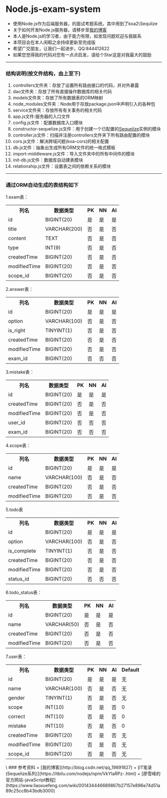 # Node.js-exam-system
+  使用Node.js作为后端服务器，的面试考题系统。其中用到了koa2\Sequlize
+  关于如何开发Node.js服务器，请移步至[我的博客](http://blog.csdn.net/qq_19891827)
+  本人是Node.js的学习者，由于能力有限，如发现问题欢迎与我联系
+  本项目会在本人闲暇之余持续更新至完成版
+  希望广交朋友，让我们一起进步，QQ:844412622
+  如果您觉得我的代码对您有一点点启发，请给个Star这是对我最大的鼓励
***
###  结构说明(按文件结构，由上至下)
1.  controllers文件夹：存放了设置所有路由接口的代码，并对外暴露
2.  dao文件夹：存放了所有直接操作数据库的相关代码
3.  models文件夹：存放了所有数据表的ORM映射
4.  node_modules文件夹：Node用于存放package.json中声明引入的各种包
5.  service文件夹：存放所有有关事务的相关代码
6.  app.js文件:服务器的入口文件
7.  config.js文件：配置数据库入口模块
8.  constructor-sequelize.js文件：用于创建一个已配置的[Sequelize](https://itbilu.com/nodejs/npm/VkYIaRPz-.html)实例的模块
9.  controller.js文件：扫描并注册controllers文件夹下所有路由配置的模块
10.  cors.js文件：解决跨域问题(koa-cors)的相关配置
12.  db.js文件：抽象出生成所有ORM文件的统一格式模板
13.  import-middleware.js文件：导入文件夹中的所有中间件的模块
14.  init-db.js文件：数据库自动建表模块
15.  relationship.js文件：设置表之间的依赖关系的模块
***
###  通过ORM自动生成的表结构如下
1.exam表：
<table>
  <tr>
    <th>列名</th>
    <th>数据类型</th>
    <th>PK</th>
    <th>NN</th>
    <th>AI</th>
  </tr>
  <tr>
    <td>id</td>
    <td>BIGINT(20)</td>
    <td>是</td>
    <td>是</td>
    <td>是</td>
  </tr>
  <tr>
    <td>title</td>
    <td>VARCHAR(200)</td>
    <td>否</td>
    <td>是</td>
    <td>否</td>
  </tr>
    <tr>
    <td>content</td>
    <td>TEXT</td>
    <td>否</td>
    <td>是</td>
    <td>否</td>
  </tr>
    <tr>
    <td>type</td>
    <td>INT(9)</td>
    <td>否</td>
    <td>是</td>
    <td>否</td>
  </tr>
    <tr>
    <td>createdTime</td>
    <td>BIGINT(20)</td>
    <td>否</td>
    <td>是</td>
    <td>否</td>
  </tr>
    <tr>
    <td>modifiedTime</td>
    <td>BIGINT(20)</td>
    <td>否</td>
    <td>是</td>
    <td>否</td>
  </tr>
    <tr>
    <td>scope_id</td>
    <td>BIGINT(20)</td>
    <td>否</td>
    <td>是</td>
    <td>否</td>
  </tr>
</table>
2.answer表：
<table>
  <tr>
    <th>列名</th>
    <th>数据类型</th>
    <th>PK</th>
    <th>NN</th>
    <th>AI</th>
  </tr>
  <tr>
    <td>id</td>
    <td>BIGINT(20)</td>
    <td>是</td>
    <td>是</td>
    <td>是</td>
  </tr>
  <tr>
    <td>option</td>
    <td>VARCHAR(100)</td>
    <td>否</td>
    <td>是</td>
    <td>否</td>
  </tr>
    <tr>
    <td>is_right</td>
    <td>TINYINT(1)</td>
    <td>否</td>
    <td>是</td>
    <td>否</td>
  </tr>
    <tr>
    <td>createdTime</td>
    <td>BIGINT(20)</td>
    <td>否</td>
    <td>是</td>
    <td>否</td>
  </tr>
    <tr>
    <td>modifiedTime</td>
    <td>BIGINT(20)</td>
    <td>否</td>
    <td>是</td>
    <td>否</td>
  </tr>
    <tr>
    <td>exam_id</td>
    <td>BIGINT(20)</td>
    <td>否</td>
    <td>否</td>
    <td>否</td>
  </tr>
</table>
3.mistake表：
<table>
  <tr>
    <th>列名</th>
    <th>数据类型</th>
    <th>PK</th>
    <th>NN</th>
    <th>AI</th>
  </tr>
  <tr>
    <td>id</td>
    <td>BIGINT(20)</td>
    <td>是</td>
    <td>是</td>
    <td>是</td>
  </tr>
    <tr>
    <td>createdTime</td>
    <td>BIGINT(20)</td>
    <td>否</td>
    <td>是</td>
    <td>否</td>
  </tr>
    <tr>
    <td>modifiedTime</td>
    <td>BIGINT(20)</td>
    <td>否</td>
    <td>是</td>
    <td>否</td>
  </tr>
    <tr>
    <td>user_id</td>
    <td>BIGINT(20)</td>
    <td>否</td>
    <td>否</td>
    <td>否</td>
  </tr>
  <tr>
    <td>exam_id</td>
    <td>BIGINT(20)</td>
    <td>否</td>
    <td>否</td>
    <td>否</td>
  </tr>
</table>
4.scope表：
<table>
  <tr>
    <th>列名</th>
    <th>数据类型</th>
    <th>PK</th>
    <th>NN</th>
    <th>AI</th>
  </tr>
  <tr>
    <td>id</td>
    <td>BIGINT(20)</td>
    <td>是</td>
    <td>是</td>
    <td>是</td>
  </tr>
  <tr>
    <td>name</td>
    <td>VARCHAR(100)</td>
    <td>否</td>
    <td>是</td>
    <td>否</td>
  </tr>
    <tr>
    <td>createdTime</td>
    <td>BIGINT(20)</td>
    <td>否</td>
    <td>是</td>
    <td>否</td>
  </tr>
    <tr>
    <td>modifiedTime</td>
    <td>BIGINT(20)</td>
    <td>否</td>
    <td>是</td>
    <td>否</td>
  </tr>
</table>
5.todo表
<table>
  <tr>
    <th>列名</th>
    <th>数据类型</th>
    <th>PK</th>
    <th>NN</th>
    <th>AI</th>
  </tr>
  <tr>
    <td>id</td>
    <td>BIGINT(20)</td>
    <td>是</td>
    <td>是</td>
    <td>是</td>
  </tr>
  <tr>
    <td>option</td>
    <td>VARCHAR(100)</td>
    <td>否</td>
    <td>是</td>
    <td>否</td>
  </tr>
    <tr>
    <td>is_complete</td>
    <td>TINYINT(1)</td>
    <td>否</td>
    <td>是</td>
    <td>否</td>
  </tr>
    <tr>
    <td>createdTime</td>
    <td>BIGINT(20)</td>
    <td>否</td>
    <td>是</td>
    <td>否</td>
  </tr>
    <tr>
    <td>modifiedTime</td>
    <td>BIGINT(20)</td>
    <td>否</td>
    <td>是</td>
    <td>否</td>
  </tr>
    <tr>
    <td>status_id</td>
    <td>BIGINT(20)</td>
    <td>否</td>
    <td>否</td>
    <td>否</td>
  </tr>
</table>
6.todo_status表：
<table>
  <tr>
    <th>列名</th>
    <th>数据类型</th>
    <th>PK</th>
    <th>NN</th>
    <th>AI</th>
  </tr>
  <tr>
    <td>id</td>
    <td>BIGINT(20)</td>
    <td>是</td>
    <td>是</td>
    <td>是</td>
  </tr>
  <tr>
    <td>name</td>
    <td>VARCHAR(50)</td>
    <td>否</td>
    <td>是</td>
    <td>否</td>
  </tr>
    <tr>
    <td>createdTime</td>
    <td>BIGINT(20)</td>
    <td>否</td>
    <td>是</td>
    <td>否</td>
  </tr>
    <tr>
    <td>modifiedTime</td>
    <td>BIGINT(20)</td>
    <td>否</td>
    <td>是</td>
    <td>否</td>
  </tr>
</table>
7.user表：
<table>
  <tr>
    <th>列名</th>
    <th>数据类型</th>
    <th>PK</th>
    <th>NN</th>
    <th>AI</th>
    <th>Default</th>
  </tr>
  <tr>
    <td>id</td>
    <td>BIGINT(20)</td>
    <td>是</td>
    <td>是</td>
    <td>是</td>
    <td>无</td>
  </tr>
  <tr>
    <td>name</td>
    <td>VARCHAR(100)</td>
    <td>否</td>
    <td>是</td>
    <td>否</td>
     <td>无</td>
  </tr>
    <tr>
    <td>gender</td>
    <td>TINYINT(1)</td>
    <td>否</td>
    <td>是</td>
    <td>否</td>
    <td>无</td>
  </tr>
    <tr>
    <td>scope</td>
    <td>INT(10)</td>
    <td>否</td>
    <td>是</td>
    <td>否</td>
    <td>0</td>
  </tr>
  <tr>
    <td>correct</td>
    <td>INT(10)</td>
    <td>否</td>
    <td>是</td>
    <td>否</td>
    <td>0</td>
  </tr>
  <tr>
    <td>mistake</td>
    <td>INT(10)</td>
    <td>否</td>
    <td>是</td>
    <td>否</td>
    <td>0</td>
  </tr>
    <tr>
    <td>createdTime</td>
    <td>BIGINT(20)</td>
    <td>否</td>
    <td>是</td>
    <td>否</td>
    <td>无</td>
  </tr>
    <tr>
    <td>modifiedTime</td>
    <td>BIGINT(20)</td>
    <td>否</td>
    <td>是</td>
    <td>否</td>
    <td>无</td>
  </tr>
    <tr>
    <td>scope_id</td>
    <td>BIGINT(20)</td>
    <td>否</td>
    <td>是</td>
    <td>否</td>
    <td>无</td>
  </tr>
</table> \
###  参考资料
+  [我的博客](http://blog.csdn.net/qq_19891827)
+  [IT笔录(Sequelize系列)](https://itbilu.com/nodejs/npm/VkYIaRPz-.html)
+  [廖雪峰的官方网站-javaScript教程](https://www.liaoxuefeng.com/wiki/001434446689867b27157e896e74d51a89c25cc8b43bdb3000)
